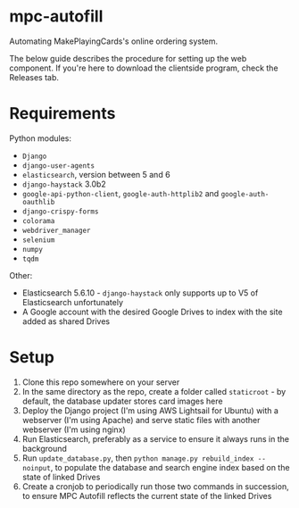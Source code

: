 # mpc-autofill
Automating MakePlayingCards's online ordering system.

The below guide describes the procedure for setting up the web component. If you're here to download the clientside program, check the Releases tab.

# Requirements
Python modules:
* `Django`
* `django-user-agents`
* `elasticsearch`, version between 5 and 6
* `django-haystack` 3.0b2
* `google-api-python-client`, `google-auth-httplib2` and `google-auth-oauthlib`
* `django-crispy-forms`
* `colorama`
* `webdriver_manager`
* `selenium`
* `numpy`
* `tqdm`

Other:
* Elasticsearch 5.6.10 - `django-haystack` only supports up to V5 of Elasticsearch unfortunately
* A Google account with the desired Google Drives to index with the site added as shared Drives

# Setup
1. Clone this repo somewhere on your server
2. In the same directory as the repo, create a folder called `staticroot` - by default, the database updater stores card images here
3. Deploy the Django project (I'm using AWS Lightsail for Ubuntu) with a webserver (I'm using Apache) and serve static files with another webserver (I'm using nginx)
4. Run Elasticsearch, preferably as a service to ensure it always runs in the background
5. Run `update_database.py`, then `python manage.py rebuild_index --noinput`, to populate the database and search engine index based on the state of linked Drives
6. Create a cronjob to periodically run those two commands in succession, to ensure MPC Autofill reflects the current state of the linked Drives
